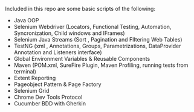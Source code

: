 Included in this repo are some basic scripts of the following:

- Java OOP
- Selenium Webdriver (Locators, Functional Testing, Automation, Syncronization, Child windows and IFrames)
- Selenium Java Streams (Sort , Pagination and FIltering Web Tables)
- TestNG (xml , Annotations, Groups, Parametrizations, DataProvider Annotation and Listeners interface)
- Global Environment Variables & Reusable Components
- Maven (POM.xml, SureFire Plugin, Maven Profiling, running tests from terminal)
- Extent Reporting
- Pageobject Pattern & Page Factory
- Selenium Grid
- Chrome Dev Tools Protocol
- Cucumber BDD with Gherkin
